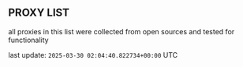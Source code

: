 ## PROXY LIST

all proxies in this list were collected from open sources and tested for functionality

last update: `2025-03-30 02:04:40.822734+00:00` UTC